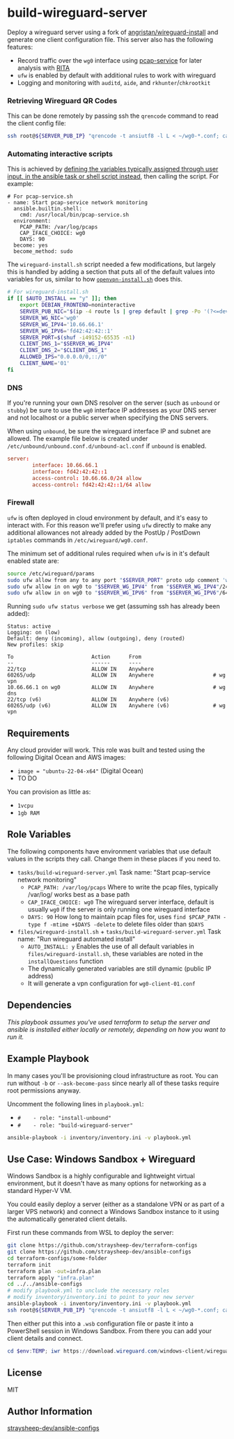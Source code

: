 build-wireguard-server
===================

Deploy a wireguard server using a fork of [angristan/wireguard-install](https://github.com/straysheep-dev/wireguard-install) and generate one client configuration file. This server also has the following features:

- Record traffic over the `wg0` interface using [pcap-service](https://github.com/straysheep-dev/linux-configs/blob/main/pcap-service.sh) for later analysis with [RITA](https://github.com/activecm/rita)
- `ufw` is enabled by default with additional rules to work with wireguard
- Logging and monitoring with `auditd`, `aide`, and `rkhunter`/`chkrootkit`

### Retrieving Wireguard QR Codes

This can be done remotely by passing ssh the `qrencode` command to read the client config file:
```bash
ssh root@${SERVER_PUB_IP} "qrencode -t ansiutf8 -l L < ~/wg0-*.conf; cat ~/wg0-*.conf"
```

### Automating interactive scripts

This is achieved by [defining the variables typically assigned through user input, in the ansible task or shell script instead](https://docs.ansible.com/ansible/latest/playbook_guide/playbooks_environment.html), then calling the script. For example:

```
# For pcap-service.sh
- name: Start pcap-service network monitoring
  ansible.builtin.shell:
    cmd: /usr/local/bin/pcap-service.sh
  environment:
    PCAP_PATH: /var/log/pcaps
    CAP_IFACE_CHOICE: wg0
    DAYS: 90
  become: yes
  become_method: sudo
```

The `wireguard-install.sh` script needed a few modifications, but largely this is handled by adding a section that puts all of the default values into variables for us, similar to how [`openvpn-install.sh`](https://github.com/angristan/openvpn-install/blob/5a4b31bd0d711da5df5febc944167b3cdb0a28bf/openvpn-install.sh#L614) does this.

```bash
# For wireguard-install.sh
if [[ $AUTO_INSTALL == "y" ]]; then
	export DEBIAN_FRONTEND=noninteractive
	SERVER_PUB_NIC="$(ip -4 route ls | grep default | grep -Po '(?<=dev )(\S+)' | head -1)"
	SERVER_WG_NIC='wg0'
	SERVER_WG_IPV4='10.66.66.1'
	SERVER_WG_IPV6='fd42:42:42::1'
	SERVER_PORT=$(shuf -i49152-65535 -n1)
	CLIENT_DNS_1="$SERVER_WG_IPV4"
	CLIENT_DNS_2="$CLIENT_DNS_1"
	ALLOWED_IPS="0.0.0.0/0,::/0"
	CLIENT_NAME='01'
fi
```

### DNS

If you're running your own DNS resolver on the server (such as `unbound` or `stubby`) be sure to use the `wg0` interface IP addresses as your DNS server and not localhost or a public server when specifying the DNS servers.

When using `unbound`, be sure the wireguard interface IP and subnet are allowed. The example file below is created under `/etc/unbound/unbound.conf.d/unbound-acl.conf` if `unbound` is enabled.

```conf
server:
        interface: 10.66.66.1
        interface: fd42:42:42::1
        access-control: 10.66.66.0/24 allow
        access-control: fd42:42:42::1/64 allow
```

### Firewall

`ufw` is often deployed in cloud environment by default, and it's easy to interact with. For this reason we'll prefer using `ufw` directly to make any additional allowances not already added by the PostUp / PostDown `iptables` commands in `/etc/wireguard/wg0.conf`.

The minimum set of additional rules required when `ufw` is in it's default enabled state are:

```bash
source /etc/wireguard/params
sudo ufw allow from any to any port "$SERVER_PORT" proto udp comment 'wg vpn'
sudo ufw allow in on wg0 to "$SERVER_WG_IPV4" from "$SERVER_WG_IPV4"/24 comment 'wg dns'
sudo ufw allow in on wg0 to "$SERVER_WG_IPV6" from "$SERVER_WG_IPV6"/64 comment 'wg dns'
```

Running `sudo ufw status verbose` we get (assuming ssh has already been added):

```
Status: active
Logging: on (low)
Default: deny (incoming), allow (outgoing), deny (routed)
New profiles: skip

To                         Action      From
--                         ------      ----
22/tcp                     ALLOW IN    Anywhere
60265/udp                  ALLOW IN    Anywhere                   # wg vpn
10.66.66.1 on wg0          ALLOW IN    Anywhere                   # wg dns
22/tcp (v6)                ALLOW IN    Anywhere (v6)
60265/udp (v6)             ALLOW IN    Anywhere (v6)              # wg vpn
```

Requirements
------------

Any cloud provider will work. This role was built and tested using the following Digital Ocean and AWS images:

- `image = "ubuntu-22-04-x64"` (Digital Ocean)
- TO DO

You can provision as little as:

- `1vcpu`
- `1gb RAM`

Role Variables
--------------

The following components have environment variables that use default values in the scripts they call. Change them in these places if you need to.

- `tasks/build-wireguard-server.yml` Task name: "Start pcap-service network monitoring"
	- `PCAP_PATH: /var/log/pcaps` Where to write the pcap files, typically /var/log/ works best as a base path
	- `CAP_IFACE_CHOICE: wg0` The wireguard server interface, default is usually `wg0` if the server is only running one wireguard interface
	- `DAYS: 90` How long to maintain pcap files for, uses `find $PCAP_PATH -type f -mtime +$DAYS -delete` to delete files older than `$DAYS`
- `files/wireguard-install.sh` + `tasks/build-wireguard-server.yml` Task name: "Run wireguard automated install"
	- `AUTO_INSTALL: y` Enables the use of all default variables in `files/wireguard-install.sh`, these variables are noted in the `installQuestions` function
	- The dynamically generated variables are still dynamic (public IP address)
	- It will generate a vpn configuration for `wg0-client-01.conf`

Dependencies
------------

*This playbook assumes you've used terraform to setup the server and ansible is installed either locally or remotely, depending on how you want to run it.*

Example Playbook
----------------

In many cases you'll be provisioning cloud infrastructure as root. You can run without `-b` or `--ask-become-pass` since nearly all of these tasks require root permissions anyway.

Uncomment the following lines in `playbook.yml`:

- `#    - role: "install-unbound"`
- `#    - role: "build-wireguard-server"`

```bash
ansible-playbook -i inventory/inventory.ini -v playbook.yml
```

## Use Case: Windows Sandbox + Wireguard

Windows Sandbox is a highly configurable and lightweight virtual environment, but it doesn't have as many options for networking as a standard Hyper-V VM.

You could easily deploy a server (either as a standalone VPN or as part of a larger VPS network) and connect a Windows Sandbox instance to it using the automatically generated client details.

First run these commands from WSL to deploy the server:

```bash
git clone https://github.com/straysheep-dev/terraform-configs
git clone https://github.com/straysheep-dev/ansible-configs
cd terraform-configs/some-folder
terraform init
terraform plan -out=infra.plan
terraform apply "infra.plan"
cd ../../ansible-configs
# modify playbook.yml to unclude the necessary roles
# modify inventory/inventory.ini to point to your new server
ansible-playbook -i inventory/inventory.ini -v playbook.yml
ssh root@${SERVER_PUB_IP} "qrencode -t ansiutf8 -l L < ~/wg0-*.conf; cat ~/wg0-*.conf"
```

Then either put this into a `.wsb` configuration file or paste it into a PowerShell session in Windows Sandbox. From there you can add your client details and connect.

```powershell
cd $env:TEMP; iwr https://download.wireguard.com/windows-client/wireguard-installer.exe -OutFile wireguard-installer.exe; .\wireguard-installer.exe
```

License
-------

MIT

Author Information
------------------

[straysheep-dev/ansible-configs](https://github.com/straysheep-dev/ansible-configs/)
